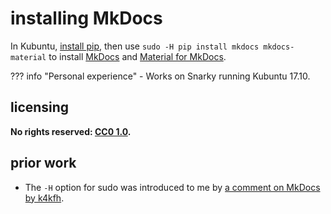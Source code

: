 # installing MkDocs
In Kubuntu, [install pip](instpip.md), then use `sudo -H pip install mkdocs mkdocs-material` to install [MkDocs](https://www.mkdocs.org/) and [Material for MkDocs](https://github.com/squidfunk/mkdocs-material).

??? info "Personal experience"
    - Works on Snarky running Kubuntu 17.10.

## licensing
**No rights reserved: [CC0 1.0](https://creativecommons.org/publicdomain/zero/1.0/).**

## prior work
- The `-H` option for sudo was introduced to me by [a comment on MkDocs by k4kfh](https://github.com/mkdocs/mkdocs/issues/195#issuecomment-158222944).
